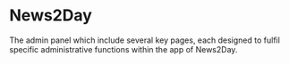 # News2Day
The admin panel which include several key pages, each  designed to fulfil specific administrative functions within the app of News2Day.
